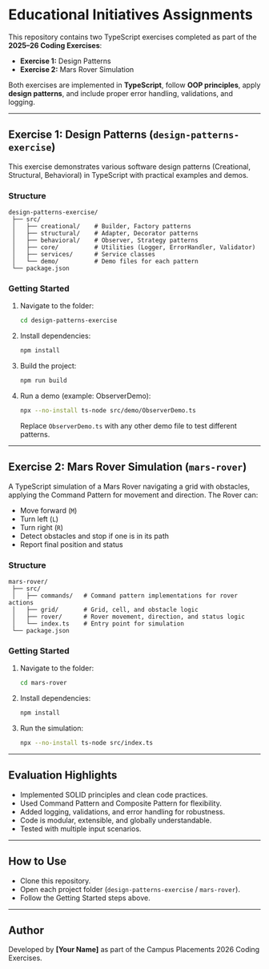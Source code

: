# Educational Initiatives Assignments

This repository contains two TypeScript exercises completed as part of the **2025–26 Coding Exercises**:

* **Exercise 1:** Design Patterns
* **Exercise 2:** Mars Rover Simulation

Both exercises are implemented in **TypeScript**, follow **OOP principles**, apply **design patterns**, and include proper error handling, validations, and logging.

---

## Exercise 1: Design Patterns (`design-patterns-exercise`)

This exercise demonstrates various software design patterns (Creational, Structural, Behavioral) in TypeScript with practical examples and demos.

### Structure

```
design-patterns-exercise/
 ├── src/
 │   ├── creational/    # Builder, Factory patterns
 │   ├── structural/    # Adapter, Decorator patterns
 │   ├── behavioral/    # Observer, Strategy patterns
 │   ├── core/          # Utilities (Logger, ErrorHandler, Validator)
 │   ├── services/      # Service classes
 │   └── demo/          # Demo files for each pattern
 └── package.json
```

### Getting Started

1. Navigate to the folder:

   ```bash
   cd design-patterns-exercise
   ```
2. Install dependencies:

   ```bash
   npm install
   ```
3. Build the project:

   ```bash
   npm run build
   ```
4. Run a demo (example: ObserverDemo):

   ```bash
   npx --no-install ts-node src/demo/ObserverDemo.ts
   ```

   Replace `ObserverDemo.ts` with any other demo file to test different patterns.

---

## Exercise 2: Mars Rover Simulation (`mars-rover`)

A TypeScript simulation of a Mars Rover navigating a grid with obstacles, applying the Command Pattern for movement and direction. The Rover can:

* Move forward (`M`)
* Turn left (`L`)
* Turn right (`R`)
* Detect obstacles and stop if one is in its path
* Report final position and status

### Structure

```
mars-rover/
 ├── src/
 │   ├── commands/   # Command pattern implementations for rover actions
 │   ├── grid/       # Grid, cell, and obstacle logic
 │   ├── rover/      # Rover movement, direction, and status logic
 │   └── index.ts    # Entry point for simulation
 └── package.json
```

### Getting Started

1. Navigate to the folder:

   ```bash
   cd mars-rover
   ```
2. Install dependencies:

   ```bash
   npm install
   ```
3. Run the simulation:

   ```bash
   npx --no-install ts-node src/index.ts
   ```

---

## Evaluation Highlights

* Implemented SOLID principles and clean code practices.
* Used Command Pattern and Composite Pattern for flexibility.
* Added logging, validations, and error handling for robustness.
* Code is modular, extensible, and globally understandable.
* Tested with multiple input scenarios.

---

## How to Use

* Clone this repository.
* Open each project folder (`design-patterns-exercise` / `mars-rover`).
* Follow the Getting Started steps above.

---

## Author

Developed by **[Your Name]** as part of the Campus Placements 2026 Coding Exercises.

